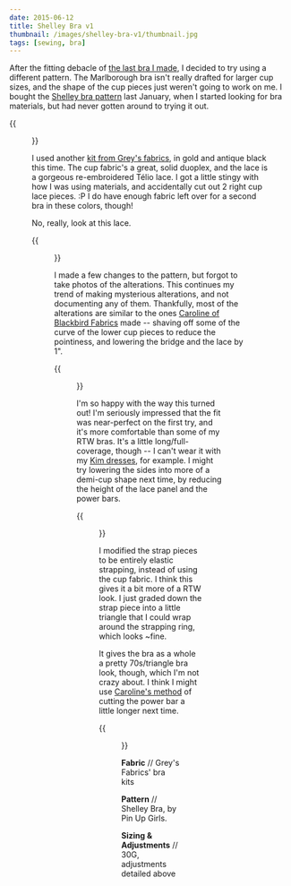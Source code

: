 ```yaml
---
date: 2015-06-12
title: Shelley Bra v1
thumbnail: /images/shelley-bra-v1/thumbnail.jpg
tags: [sewing, bra]
---
```


After the fitting debacle of [the last bra I made](/failed-marlborough-bra), I decided to try using a different pattern. The Marlborough bra isn't really drafted for larger cup sizes, and the shape of the cup pieces just weren't going to work on me. I bought the [Shelley bra pattern](https://www.etsy.com/listing/125890804/the-shelley-bra-pattern-a-pin-up-girls) last January, when I started looking for bra materials, but had never gotten around to trying it out.

{{<figure src="/images/shelley-bra-v1/side.jpg">}}

I used another [kit from Grey's fabrics](http://greysfabric.com/collections/bra-kits), in gold and antique black this time. The cup fabric's a great, solid duoplex, and the lace is a gorgeous re-embroidered Télio lace. I got a little stingy with how I was using materials, and accidentally cut out 2 right cup lace pieces. :P I do have enough fabric left over for a second bra in these colors, though!

No, really, look at this lace.

{{<figure src="/images/shelley-bra-v1/top2.jpg">}}

I made a few changes to the pattern, but forgot to take photos of the alterations. This continues my trend of making mysterious alterations, and not documenting any of them. Thankfully, most of the alterations are similar to the ones [Caroline of Blackbird Fabrics](http://sewaholic.net/shelley-mix30-set/) made -- shaving off some of the curve of the lower cup pieces to reduce the pointiness, and lowering the bridge and the lace by 1".

{{<figure src="/images/shelley-bra-v1/front.jpg">}}

I'm so happy with the way this turned out! I'm seriously impressed that the fit was near-perfect on the first try, and it's more comfortable than some of my RTW bras. It's a little long/full-coverage, though -- I can't wear it with my [Kim dresses](/paris-map-dress), for example. I might try lowering the sides into more of a demi-cup shape next time, by reducing the height of the lace panel and the power bars.

{{<figure src="/images/shelley-bra-v1/top1.jpg">}}

I modified the strap pieces to be entirely elastic strapping, instead of using the cup fabric. I think this gives it a bit more of a RTW look. I just graded down the strap piece into a little triangle that I could wrap around the strapping ring, which looks ~fine.

It gives the bra as a whole a pretty 70s/triangle bra look, though, which I'm not crazy about. I think I might use [Caroline's method](http://sewaholic.net/shelley-mix30-set/) of cutting the power bar a little longer next time.

{{<figure src="/images/shelley-bra-v1/strap.jpg">}}

**Fabric** // Grey's Fabrics' bra kits

**Pattern** // Shelley Bra, by Pin Up Girls.

**Sizing & Adjustments** // 30G, adjustments detailed above

[jade-bra]: /jade-marlborough-bra
